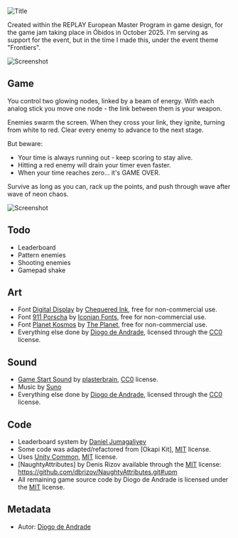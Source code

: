 ![Title](Screenshots/banner.png)

Created within the REPLAY European Master Program in game design, for the game jam taking place in Óbidos in October 2025. I'm serving as support for the event, but in the time I made this, under the event theme "Frontiers". 

![Screenshot](Screenshots/screen04.png)

## Game

You control two glowing nodes, linked by a beam of energy. With each analog stick you move one node - the link between them is your weapon.

Enemies swarm the screen. When they cross your link, they ignite, turning from white to red. Clear every enemy to advance to the next stage.

But beware:
* Your time is always running out - keep scoring to stay alive.
* Hitting a red enemy will drain your timer even faster.
* When your time reaches zero... it's GAME OVER.

Survive as long as you can, rack up the points, and push through wave after wave of neon chaos.

![Screenshot](Screenshots/screen02.png)

## Todo

* Leaderboard
* Pattern enemies
* Shooting enemies
* Gamepad shake

## Art

- Font [Digital Display](https://www.dafont.com/pt/digital-display.font) by [Chequered Ink](https://chequered.ink/), free for non-commercial use.
- Font [911 Porscha](https://www.dafont.com/pt/911porscha.font) by [Iconian Fonts](http://www.iconian.com/), free for non-commercial use.
- Font [Planet Kosmos](https://www.dafont.com/pt/planet-kosmos.font) by [The Planet](http://www.planet.dk/), free for non-commercial use.
- Everything else done by [Diogo de Andrade], licensed through the [CC0] license.

## Sound

- [Game Start Sound](https://freesound.org/people/plasterbrain/sounds/243020/) by [plasterbrain](https://freesound.org/people/plasterbrain/), [CC0] license.
- Music by [Suno](https://suno.com/)
- Everything else done by [Diogo de Andrade], licensed through the [CC0] license.

## Code

- Leaderboard system by [Daniel Jumagaliyev](https://danqzq.itch.io/leaderboard-creator)
- Some code was adapted/refactored from [Okapi Kit], [MIT] license.
- Uses [Unity Common], [MIT] license.
- [NaughtyAttributes] by Denis Rizov available through the [MIT] license: https://github.com/dbrizov/NaughtyAttributes.git#upm
- All remaining game source code by Diogo de Andrade is licensed under the [MIT] license.

## Metadata

- Autor: [Diogo de Andrade]

[Diogo de Andrade]:https://github.com/DiogoDeAndrade
[CC0]:https://creativecommons.org/publicdomain/zero/1.0/
[CC-BY 3.0]:https://creativecommons.org/licenses/by/3.0/
[CC-BY-NC 3.0]:https://creativecommons.org/licenses/by-nc/3.0/
[CC-BY-SA 4.0]:http://creativecommons.org/licenses/by-sa/4.0/
[CC-BY 4.0]:https://creativecommons.org/licenses/by/4.0/
[CC-BY-NC 4.0]:https://creativecommons.org/licenses/by-nc/4.0/
[OkapiKit]:https://github.com/VideojogosLusofona/OkapiKit
[Unity Common]:https://github.com/DiogoDeAndrade/UnityCommon
[MIT]:LICENSE
